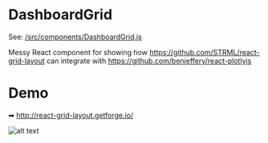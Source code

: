# DashboardGrid

See: [/src/components/DashboardGrid.js](https://github.com/jackparmer/dashboard-grid/blob/master/src/components/DashboardGrid.js)

Messy React component for showing how https://github.com/STRML/react-grid-layout can integrate with https://github.com/benjeffery/react-plotlyjs

# Demo

➡  http://react-grid-layout.getforge.io/

![alt text](https://raw.githubusercontent.com/jackparmer/dashboard-grid/master/demo.png)
